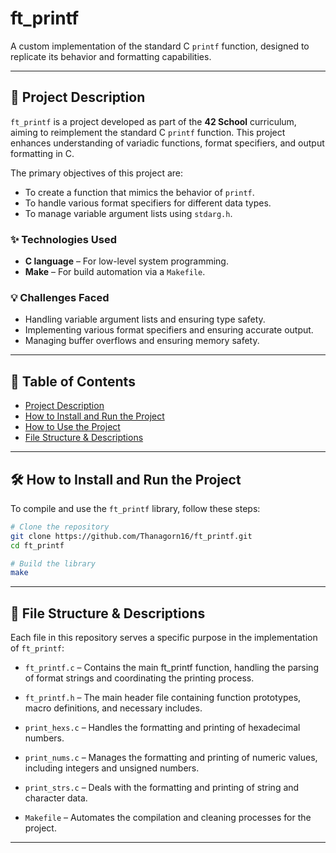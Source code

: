 # ft_printf

A custom implementation of the standard C `printf` function, designed to replicate its behavior and formatting capabilities.

---

## 📌 Project Description

`ft_printf` is a project developed as part of the **42 School** curriculum, aiming to reimplement the standard C `printf` function. This project enhances understanding of variadic functions, format specifiers, and output formatting in C.

The primary objectives of this project are:

- To create a function that mimics the behavior of `printf`.
- To handle various format specifiers for different data types.
- To manage variable argument lists using `stdarg.h`.

### ✨ Technologies Used

- **C language** – For low-level system programming.
- **Make** – For build automation via a `Makefile`.

### 💡 Challenges Faced

- Handling variable argument lists and ensuring type safety.
- Implementing various format specifiers and ensuring accurate output.
- Managing buffer overflows and ensuring memory safety.


---

## 📖 Table of Contents

- [Project Description](#project-description)
- [How to Install and Run the Project](#how-to-install-and-run-the-project)
- [How to Use the Project](#how-to-use-the-project)
- [File Structure & Descriptions](#file-structure--descriptions)

---

## 🛠 How to Install and Run the Project

To compile and use the `ft_printf` library, follow these steps:

```bash
# Clone the repository
git clone https://github.com/Thanagorn16/ft_printf.git
cd ft_printf

# Build the library
make
```
---
## 📁 File Structure & Descriptions
Each file in this repository serves a specific purpose in the implementation of `ft_printf`:

* `ft_printf.c` – Contains the main ft_printf function, handling the parsing of format strings and coordinating the printing process.

* `ft_printf.h` – The main header file containing function prototypes, macro definitions, and necessary includes.

* `print_hexs.c` – Handles the formatting and printing of hexadecimal numbers.

* `print_nums.c` – Manages the formatting and printing of numeric values, including integers and unsigned numbers.

* `print_strs.c` – Deals with the formatting and printing of string and character data.

* `Makefile` – Automates the compilation and cleaning processes for the project.

---
